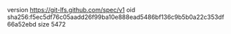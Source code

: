version https://git-lfs.github.com/spec/v1
oid sha256:f5ec5df76c05aadd26f99ba10e888ead5486bf136c9b5b0a22c353df66a52ebd
size 5472
